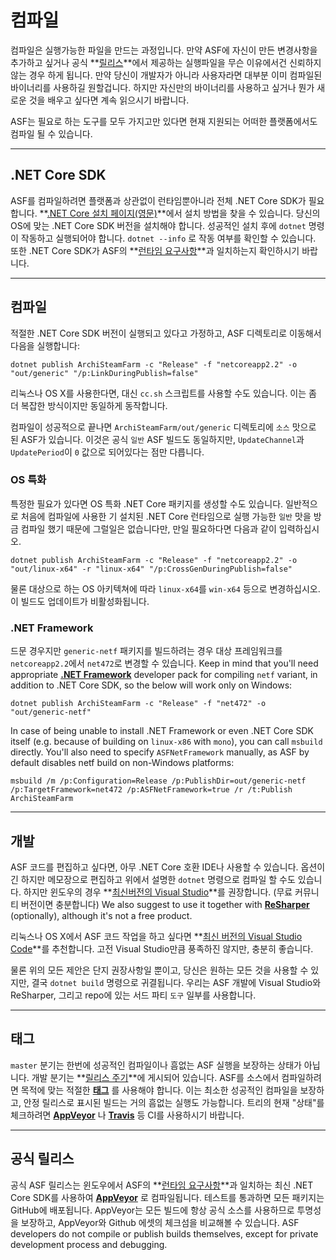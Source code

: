 # 컴파일

컴파일은 실행가능한 파일을 만드는 과정입니다. 만약 ASF에 자신이 만든 변경사항을 추가하고 싶거나 공식 **[릴리스](https://github.com/JustArchiNET/ArchiSteamFarm/releases-ko-KR)**에서 제공하는 실행파일을 무슨 이유에서건 신뢰하지 않는 경우 하게 됩니다. 만약 당신이 개발자가 아니라 사용자라면 대부분 이미 컴파일된 바이너리를 사용하길 원할겁니다. 하지만 자신만의 바이너리를 사용하고 싶거나 뭔가 새로운 것을 배우고 싶다면 계속 읽으시기 바랍니다.

ASF는 필요로 하는 도구를 모두 가지고만 있다면 현재 지원되는 어떠한 플랫폼에서도 컴파일 될 수 있습니다.

* * *

## .NET Core SDK

ASF를 컴파일하려면 플랫폼과 상관없이 런타임뿐아니라 전체 .NET Core SDK가 필요합니다. **[.NET Core 설치 페이지(영문)](https://dotnet.microsoft.com/download)**에서 설치 방법을 찾을 수 있습니다. 당신의 OS에 맞는 .NET Core SDK 버전을 설치해야 합니다. 성공적인 설치 후에 `dotnet` 명령이 작동하고 실행되어야 합니다. `dotnet --info` 로 작동 여부를 확인할 수 있습니다. 또한 .NET Core SDK가 ASF의 **[런타임 요구사항](https://github.com/JustArchiNET/ArchiSteamFarm/wiki/Compatibility-ko-KR#runtime-requirements)**과 일치하는지 확인하시기 바랍니다.

* * *

## 컴파일

적절한 .NET Core SDK 버전이 실행되고 있다고 가정하고, ASF 디렉토리로 이동해서 다음을 실행합니다:

```shell
dotnet publish ArchiSteamFarm -c "Release" -f "netcoreapp2.2" -o "out/generic" "/p:LinkDuringPublish=false"
```

리눅스나 OS X를 사용한다면, 대신 `cc.sh` 스크립트를 사용할 수도 있습니다. 이는 좀 더 복잡한 방식이지만 동일하게 동작합니다.

컴파일이 성공적으로 끝나면 `ArchiSteamFarm/out/generic` 디렉토리에 `소스` 맛으로 된 ASF가 있습니다. 이것은 공식 `일반` ASF 빌드도 동일하지만, `UpdateChannel`과 `UpdatePeriod`이 `0` 값으로 되어있다는 점만 다릅니다.

### OS 특화

특정한 필요가 있다면 OS 특화 .NET Core 패키지를 생성할 수도 있습니다. 일반적으로 처음에 컴파일에 사용한 기 설치된 .NET Core 런타임으로 실행 가능한 `일반` 맛을 방금 컴파일 했기 때문에 그럴일은 없습니다만, 만일 필요하다면 다음과 같이 입력하십시오.

```shell
dotnet publish ArchiSteamFarm -c "Release" -f "netcoreapp2.2" -o "out/linux-x64" -r "linux-x64" "/p:CrossGenDuringPublish=false"
```

물론 대상으로 하는 OS 아키텍쳐에 따라 `linux-x64`를 `win-x64` 등으로 변경하십시오. 이 빌드도 업데이트가 비활성화됩니다.

### .NET Framework

드문 경우지만 `generic-netf` 패키지를 빌드하려는 경우 대상 프레임워크를 `netcoreapp2.2`에서 `net472`로 변경할 수 있습니다. Keep in mind that you'll need appropriate **[.NET Framework](https://dotnet.microsoft.com/download/visual-studio-sdks)** developer pack for compiling `netf` variant, in addition to .NET Core SDK, so the below will work only on Windows:

```shell
dotnet publish ArchiSteamFarm -c "Release" -f "net472" -o "out/generic-netf"
```

In case of being unable to install .NET Framework or even .NET Core SDK itself (e.g. because of building on `linux-x86` with `mono`), you can call `msbuild` directly. You'll also need to specify `ASFNetFramework` manually, as ASF by default disables netf build on non-Windows platforms:

```shell
msbuild /m /p:Configuration=Release /p:PublishDir=out/generic-netf /p:TargetFramework=net472 /p:ASFNetFramework=true /r /t:Publish ArchiSteamFarm
```

* * *

## 개발

ASF 코드를 편집하고 싶다면, 아무 .NET Core 호환 IDE나 사용할 수 있습니다. 옵션이긴 하지만 메모장으로 편집하고 위에서 설명한 `dotnet` 명령으로 컴파일 할 수도 있습니다. 하지만 윈도우의 경우 **[최신버전의 Visual Studio](https://visualstudio.microsoft.com/downloads)**를 권장합니다. (무료 커뮤니티 버전이면 충분합니다) We also suggest to use it together with **[ReSharper](https://www.jetbrains.com/resharper)** (optionally), although it's not a free product.

리눅스나 OS X에서 ASF 코드 작업을 하고 싶다면 **[최신 버전의 Visual Studio Code](https://code.visualstudio.com/download)**를 추천합니다. 고전 Visual Studio만큼 풍족하진 않지만, 충분히 좋습니다.

물론 위의 모든 제안은 단지 권장사항일 뿐이고, 당신은 원하는 모든 것을 사용할 수 있지만, 결국 `dotnet build` 명령으로 귀결됩니다. 우리는 ASF 개발에 Visual Studio와 ReSharper, 그리고 repo에 있는 서드 파티 `도구` 일부를 사용합니다.

* * *

## 태그

`master` 분기는 한번에 성공적인 컴파일이나 흠없는 ASF 실행을 보장하는 상태가 아닙니다. 개발 분기는 **[릴리스 주기](https://github.com/JustArchiNET/ArchiSteamFarm/wiki/Release-cycle-ko-KR)**에 게시되어 있습니다. ASF를 소스에서 컴파일하려면 목적에 맞는 적절한 **[태그](https://github.com/JustArchiNET/ArchiSteamFarm/tags)** 를 사용해야 합니다. 이는 최소한 성공적인 컴파일을 보장하고, 안정 릴리스로 표시된 빌드는 거의 흠없는 실행도 가능합니다. 트리의 현재 "상태"를 체크하려면 **[AppVeyor](https://ci.appveyor.com/project/JustArchi/ArchiSteamFarm)** 나 **[Travis](https://travis-ci.com/JustArchiNET/ArchiSteamFarm)** 등 CI를 사용하시기 바랍니다.

* * *

## 공식 릴리스

공식 ASF 릴리스는 윈도우에서 ASF의 **[런타임 요구사항](https://github.com/JustArchiNET/ArchiSteamFarm/wiki/Compatibility-ko-KR#runtime-requirements)**과 일치하는 최신 .NET Core SDK를 사용하여 **[AppVeyor](https://ci.appveyor.com/project/JustArchi/ArchiSteamFarm)** 로 컴파일됩니다. 테스트를 통과하면 모든 패키지는 GitHub에 배포됩니다. AppVeyor는 모든 빌드에 항상 공식 소스를 사용하므로 투명성을 보장하고, AppVeyor와 Github 에셋의 체크섬을 비교해볼 수 있습니다. ASF developers do not compile or publish builds themselves, except for private development process and debugging.